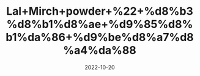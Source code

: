 ---
title: 'Lal+Mirch+powder+%22+%d8%b3%d8%b1%d8%ae+%d9%85%d8%b1%da%86+%d9%be%d8%a7%d8%a4%da%88'
date: '2022-10-20' 
metatag: '' 
inventory: '0' 
draft: false 
# meta description 
shortDescripton: 'Red+Chilli+Powder+%22+High+content+of+potassium+in+red+chilli+powder+soothes+blood+vessels+and+regulates+blood+pressure.+It+also+reduces+harmful+bacteria+in+your+gut%2c+keeping+intestines+healthy.'
description: 'Spices+%d9%85%d8%b5%d8%a7%d9%84%d8%ad%db%92'
longdescription: ''
featured: True
# product Price
price: '150.0'
# Product Short Description
shortDescription: 'Red+Chilli+Powder+%22+High+content+of+potassium+in+red+chilli+powder+soothes+blood+vessels+and+regulates+blood+pressure.+It+also+reduces+harmful+bacteria+in+your+gut%2c+keeping+intestines+healthy.'
productID: 'C14229C1-F723-ED11-9968-005056B3A416'
type: 'products'
category: 'Spices+%d9%85%d8%b5%d8%a7%d9%84%d8%ad%db%92' 
thumnailproduct: 'https://eraconnect.blob.core.windows.net/product-images/aminsaddiquidawakhana/C14229C1-F723-ED11-9968-005056B3A416.webp' 
images:
  - image: 'https://eraconnect.blob.core.windows.net/product-images/aminsaddiquidawakhana/C14229C1-F723-ED11-9968-005056B3A416.webp'  
Variants:
---